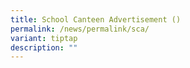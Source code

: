 ```yaml
---
title: School Canteen Advertisement ()
permalink: /news/permalink/sca/
variant: tiptap
description: ""
---
```

